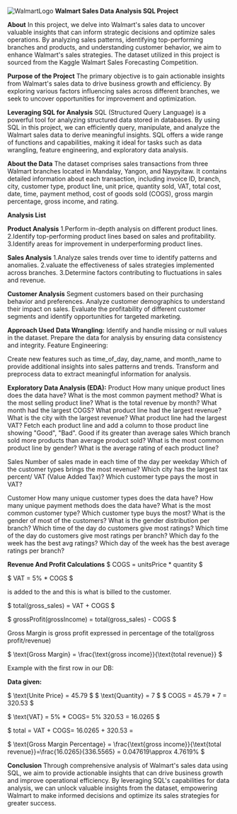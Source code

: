 ![WalmartLogo](https://github.com/Nish-gopi/Walmart-Sales-Data-Analysis-SQL-Excel-/assets/92908009/60eeb5b5-25cf-4f3f-835a-9aea66d9e9c0)
**Walmart Sales Data Analysis SQL Project**

**About**
In this project, we delve into Walmart's sales data to uncover valuable insights that can inform strategic decisions and optimize sales operations. By analyzing sales patterns, identifying top-performing branches and products, and understanding customer behavior, we aim to enhance Walmart's sales strategies. The dataset utilized in this project is sourced from the Kaggle Walmart Sales Forecasting Competition.

**Purpose of the Project**
The primary objective is to gain actionable insights from Walmart's sales data to drive business growth and efficiency. By exploring various factors influencing sales across different branches, we seek to uncover opportunities for improvement and optimization.

**Leveraging SQL for Analysis**
SQL (Structured Query Language) is a powerful tool for analyzing structured data stored in databases. By using SQL in this project, we can efficiently query, manipulate, and analyze the Walmart sales data to derive meaningful insights. SQL offers a wide range of functions and capabilities, making it ideal for tasks such as data wrangling, feature engineering, and exploratory data analysis.

**About the Data**
The dataset comprises sales transactions from three Walmart branches located in Mandalay, Yangon, and Naypyitaw. It contains detailed information about each transaction, including invoice ID, branch, city, customer type, product line, unit price, quantity sold, VAT, total cost, date, time, payment method, cost of goods sold (COGS), gross margin percentage, gross income, and rating.

**Analysis List**

**Product Analysis**
1.Perform in-depth analysis on different product lines. 2.Identify top-performing product lines based on sales and profitability. 3.Identify areas for improvement in underperforming product lines.

**Sales Analysis**
1.Analyze sales trends over time to identify patterns and anomalies. 2.valuate the effectiveness of sales strategies implemented across branches. 3.Determine factors contributing to fluctuations in sales and revenue.

**Customer Analysis**
Segment customers based on their purchasing behavior and preferences. Analyze customer demographics to understand their impact on sales. Evaluate the profitability of different customer segments and identify opportunities for targeted marketing.

**Approach Used**
**Data Wrangling:**
Identify and handle missing or null values in the dataset. Prepare the data for analysis by ensuring data consistency and integrity. Feature Engineering:

Create new features such as time_of_day, day_name, and month_name to provide additional insights into sales patterns and trends. Transform and preprocess data to extract meaningful information for analysis.

**Exploratory Data Analysis (EDA):**
Product
How many unique product lines does the data have? What is the most common payment method? What is the most selling product line? What is the total revenue by month? What month had the largest COGS? What product line had the largest revenue? What is the city with the largest revenue? What product line had the largest VAT? Fetch each product line and add a column to those product line showing "Good", "Bad". Good if its greater than average sales Which branch sold more products than average product sold? What is the most common product line by gender? What is the average rating of each product line?

Sales
Number of sales made in each time of the day per weekday Which of the customer types brings the most revenue? Which city has the largest tax percent/ VAT (Value Added Tax)? Which customer type pays the most in VAT?

Customer
How many unique customer types does the data have? How many unique payment methods does the data have? What is the most common customer type? Which customer type buys the most? What is the gender of most of the customers? What is the gender distribution per branch? Which time of the day do customers give most ratings? Which time of the day do customers give most ratings per branch? Which day fo the week has the best avg ratings? Which day of the week has the best average ratings per branch?

**Revenue And Profit Calculations**
$ COGS = unitsPrice * quantity $

$ VAT = 5% * COGS $

is added to the and this is what is billed to the customer.

$ total(gross_sales) = VAT + COGS $

$ grossProfit(grossIncome) = total(gross_sales) - COGS $

Gross Margin is gross profit expressed in percentage of the total(gross profit/revenue)

$ \text{Gross Margin} = \frac{\text{gross income}}{\text{total revenue}} $

Example with the first row in our DB:

**Data given:**

$ \text{Unite Price} = 45.79 $ $ \text{Quantity} = 7 $ $ COGS = 45.79 * 7 = 320.53 $

$ \text{VAT} = 5% * COGS= 5% 320.53 = 16.0265 $

$ total = VAT + COGS= 16.0265 + 320.53 =

$ \text{Gross Margin Percentage} = \frac{\text{gross income}}{\text{total revenue}}=\frac{16.0265}{336.5565} = 0.047619\approx 4.7619% $

**Conclusion**
Through comprehensive analysis of Walmart's sales data using SQL, we aim to provide actionable insights that can drive business growth and improve operational efficiency. By leveraging SQL's capabilities for data analysis, we can unlock valuable insights from the dataset, empowering Walmart to make informed decisions and optimize its sales strategies for greater success.

